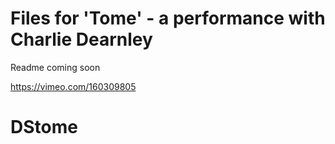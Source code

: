 # Files for 'Tome' - a performance with Charlie Dearnley

Readme coming soon

https://vimeo.com/160309805
# DStome
